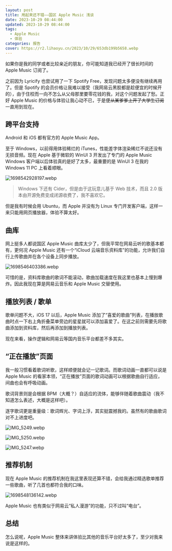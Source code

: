 ```yaml
---
layout: post
title: 用起来还不错——国区 Apple Music 浅谈
date: 2023-10-29 08:44:00
updated: 2023-10-29 08:44:00
tags: 
  - Apple Music
  - 体验
categories: 报告
cover: https://r2.lihaoyu.cn/2023/10/29/653db199b5658.webp
---
```

如果你是我的同学或者比较亲近的朋友，你可能知道我已经开了很长时间的 Apple Music 订阅了。

<!-- more -->

之前因为 Lyricify 也尝试用了一下 Spotify Free，发现问题太多便没有继续再用了。但是 Spotify 的会员价格让我难以接受（我网易云黑胶都是趁便宜的时候开的），由于住校而一向不怎么从父母那里要零花钱的我，对这个问题发起了愁。正好 Apple Music 的价格与体验让我心动不已，于是便~~从某爹爹上开了大学生订阅~~一直用到现在。

## 跨平台支持

Android 和 iOS 都有官方的 Apple Music App。

至于 Windows，以前得用体验稀烂的 iTunes，性能差字体渲染稀烂不说还没有无损音频。现在 Apple 基于微软的 WinUI 3 开发出了专门的 Apple Music Windows 客户端以后体验真的是好了太多，最重要的是 WinUI 3 在我的 Windows 11 PC 上看着顺眼。

![1698542928197.webp](https://r2.lihaoyu.cn/2023/10/29/653db555f15c6.webp)

> Windows 下还有 Cider，但是由于这玩意儿基于 Web 技术，而且 2.0 版本由开源免费变成闭源收费了，我不喜欢它。

但是我有时候会用 Ubuntu，而 Apple 并没有为 Linux 专门开发客户端，这样一来只能用网页播放器，体验不算太好。

## 曲库

网上挺多人都说国区 Apple Music 曲库太少了，但我平常在网易云听的歌基本都有，更何况 Apple Music 还有一个“iCloud 云端音乐资料库”的功能，允许我们自行上传歌曲并在各个设备上同步播放。

![1698546403386.webp](https://r2.lihaoyu.cn/2023/10/29/653dc2e53c975.webp)

可惜的是，资料库歌曲的歌词不能滚动，歌曲加载速度在我这里也基本上慢到爆炸。因此我现在算是网易云音乐和 Apple Music 交替使用。

## 播放列表 / 歌单

歌单问题不大，iOS 17 以后，Apple Music 添加了“喜爱的歌曲”列表，在播放歌曲时点一下右上角折叠菜单旁边的星星就可以添加喜爱了。在这之前则需要先将歌曲添加到资料库，然后再添加到播放列表。

现在来看，操作逻辑和网易云等国内音乐平台都差不多其实。

## “正在播放”页面

我一般习惯看着歌词听歌，这样顺便就会记一记歌词。而歌词动画一直都可以说是 Apple Music 的看家本领，“正在播放”页面的歌词动画可以根据歌曲自行适应，间曲也会有呼吸动画。

歌词背景则是会根据 BPM（大概？）自适应的流体，能够伴随着歌曲震动（我不知道怎么表述，大概是这样吧）。

逐字歌词更是重量级：歌词辉光、字词上浮，其实挺震撼我的。虽然有的歌曲歌词对不上进度吧。

<div grid="~ cols-3" pb="4">

![IMG_5249.webp](https://r2.lihaoyu.cn/2023/10/29/653dc79c41321.webp)

![IMG_5250.webp](https://r2.lihaoyu.cn/2023/10/29/653dc79f8ef6b.webp)

![IMG_5247.webp](https://r2.lihaoyu.cn/2023/10/29/653dc7b88928b.webp)

</div>

## 推荐机制

现在 Apple Music 的推荐机制在我这里表现还算不错，会给我通过精选歌单推荐一些歌曲，听了几首也都符合我的口味。

![1698548136142.webp](https://r2.lihaoyu.cn/2023/10/29/653dc9aaab75c.webp)

Apple Music 也有类似于网易云“私人漫游”的功能，只不过叫“电台”。

## 总结

怎么说呢，Apple Music 整体来讲体验比其他的音乐平台好太多了，至少对我来说是这样的。
